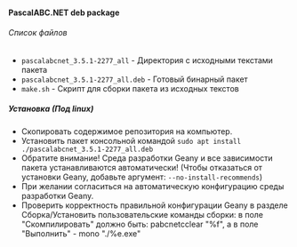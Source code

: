 #### PascalABC.NET deb package

###### Список файлов
- `pascalabcnet_3.5.1-2277_all` - Директория с исходными текстами пакета
- `pascalabcnet_3.5.1-2277_all.deb` - Готовый бинарный пакет
- `make.sh` - Скрипт для сборки пакета из исходных текстов

##### Установка (Под linux)
- Скопировать содержимое репозитория на компьютер.
- Установить пакет консольной командой `sudo apt install ./pascalabcnet_3.5.1-2277_all.deb`
- Обратите внимание! Среда разработки Geany и все зависимости пакета устанавливаются автоматически! (Чтобы отказаться от установки Geany, добавьте аргумент: `--no-install-recommends`)
- При желании согласиться на автоматическую конфигурацию среды разработки Geany.
- Проверить корректность правильной конфигурации Geany в разделе Сборка/Установить пользовательские команды сборки:
в поле "Скомпилировать" должно быть: pabcnetcclear "%f", а в поле "Выполнить" - mono "./%e.exe"
